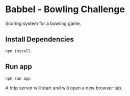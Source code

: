 # Babbel - Bowling Challenge
Scoring system for a bowling game.

## Install Dependencies
```
npm install
```

## Run app
```
npm run app
```
A http server will start and will open a new browser tab.
